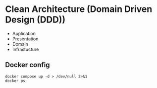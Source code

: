 # Clean Architecture (Domain Driven Design (DDD))

- Application
- Presentation
- Domain
- Infrastucture

## Docker config
```text
docker compose up -d > /dev/null 2>&1
docker ps
```
